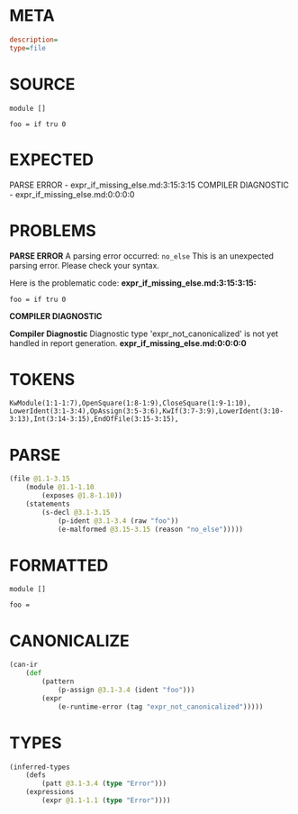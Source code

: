 # META
~~~ini
description=
type=file
~~~
# SOURCE
~~~roc
module []

foo = if tru 0
~~~
# EXPECTED
PARSE ERROR - expr_if_missing_else.md:3:15:3:15
COMPILER DIAGNOSTIC - expr_if_missing_else.md:0:0:0:0
# PROBLEMS
**PARSE ERROR**
A parsing error occurred: `no_else`
This is an unexpected parsing error. Please check your syntax.

Here is the problematic code:
**expr_if_missing_else.md:3:15:3:15:**
```roc
foo = if tru 0
```
              


**COMPILER DIAGNOSTIC**

**Compiler Diagnostic**
Diagnostic type 'expr_not_canonicalized' is not yet handled in report generation.
**expr_if_missing_else.md:0:0:0:0**

# TOKENS
~~~zig
KwModule(1:1-1:7),OpenSquare(1:8-1:9),CloseSquare(1:9-1:10),
LowerIdent(3:1-3:4),OpAssign(3:5-3:6),KwIf(3:7-3:9),LowerIdent(3:10-3:13),Int(3:14-3:15),EndOfFile(3:15-3:15),
~~~
# PARSE
~~~clojure
(file @1.1-3.15
	(module @1.1-1.10
		(exposes @1.8-1.10))
	(statements
		(s-decl @3.1-3.15
			(p-ident @3.1-3.4 (raw "foo"))
			(e-malformed @3.15-3.15 (reason "no_else")))))
~~~
# FORMATTED
~~~roc
module []

foo = 
~~~
# CANONICALIZE
~~~clojure
(can-ir
	(def
		(pattern
			(p-assign @3.1-3.4 (ident "foo")))
		(expr
			(e-runtime-error (tag "expr_not_canonicalized")))))
~~~
# TYPES
~~~clojure
(inferred-types
	(defs
		(patt @3.1-3.4 (type "Error")))
	(expressions
		(expr @1.1-1.1 (type "Error"))))
~~~
